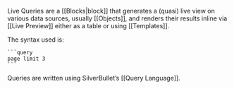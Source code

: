 Live Queries are a [[Blocks|block]] that generates a (quasi) live view on various data sources, usually [[Objects]], and renders their results inline via [[Live Preview]] either as a table or using [[Templates]].

The syntax used is:

    ```query
    page limit 3
    ```

Queries are written using SilverBullet’s [[Query Language]].